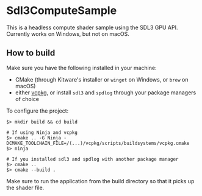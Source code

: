 # Sdl3ComputeSample

This is a headless compute shader sample using the SDL3 GPU API. Currently works on Windows, but not on macOS.

## How to build
Make sure you have the following installed in your machine:

- CMake (through Kitware's installer or `winget` on Windows, or `brew` on macOS)
- either [vcpkg](https://github.com/microsoft/vcpkg), or install `sdl3` and `spdlog` through your package managers of choice

To configure the project:
```
$> mkdir build && cd build

# If using Ninja and vcpkg
$> cmake .. -G Ninja -DCMAKE_TOOLCHAIN_FILE=/(...)/vcpkg/scripts/buildsystems/vcpkg.cmake   
$> ninja

# If you installed sdl3 and spdlog with another package manager
$> cmake ..
$> cmake --build .
```

Make sure to run the application from the build directory so that it picks up the shader file.
